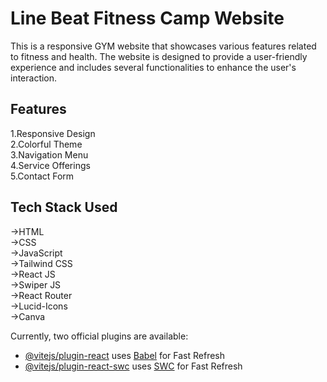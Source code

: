 # Line Beat Fitness Camp Website

This is a responsive  GYM website that showcases various features related to fitness and health. The website is designed to provide a user-friendly experience and includes several functionalities to enhance the user's interaction.

<h2>Features</h2>
1.Responsive Design <br/>
2.Colorful Theme <br/>
3.Navigation Menu <br/>
4.Service Offerings <br/>
5.Contact Form <br/>

<h2>Tech Stack Used</h2>
->HTML <br/>
->CSS <br/>
->JavaScript <br/>
->Tailwind CSS <br/>
->React JS <br/>
->Swiper JS <br/>
->React Router<br/>
->Lucid-Icons<br/>
->Canva<br/>



Currently, two official plugins are available:

- [@vitejs/plugin-react](https://github.com/vitejs/vite-plugin-react/blob/main/packages/plugin-react/README.md) uses [Babel](https://babeljs.io/) for Fast Refresh
- [@vitejs/plugin-react-swc](https://github.com/vitejs/vite-plugin-react-swc) uses [SWC](https://swc.rs/) for Fast Refresh

